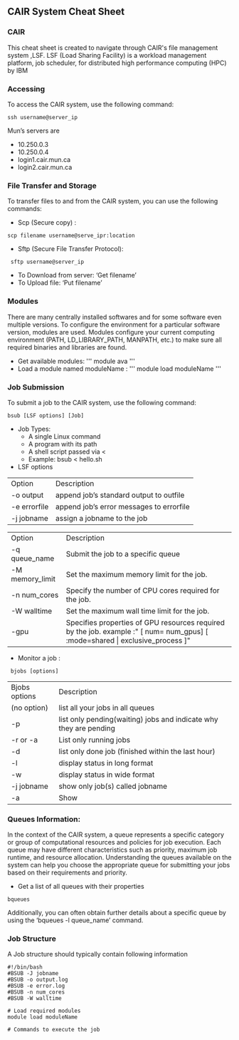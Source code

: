 <!-- Output copied to clipboard! -->

<!-- Yay, no errors, warnings, or alerts! -->

<h2>CAIR System Cheat Sheet</h2>



<h3 id="cair">CAIR</h3>


This cheat sheet is created to navigate through CAIR's file management system ,LSF. LSF (Load Sharing Facility) is a workload management platform, job scheduler, for distributed high performance computing (HPC) by IBM

<h3 id="accessing">Accessing</h3>


To access the CAIR system, use the following command:
```
ssh username@server_ip
```
Mun’s servers are 

* 10.250.0.3
* 10.250.0.4
* login1.cair.mun.ca
* login2.cair.mun.ca

<h3 id="file-transfer-and-storage">File Transfer and Storage</h3>


To transfer files to and from the CAIR system, you can use the following commands:



* Scp (Secure copy) : 

```
scp filename username@serve_ipr:location 
```


* Sftp (Secure File Transfer Protocol):

```
 sftp username@server_ip
```


 * To Download from server: ‘Get filename’
 * To Upload file: ‘Put filename’

<h3 id="modules">Modules</h3>


There are many centrally installed softwares and for some software even multiple versions. To configure the environment for a particular software version, modules are used. Modules configure your current computing environment (PATH, LD_LIBRARY_PATH, MANPATH, etc.) to make sure all required binaries and libraries are found.



* Get available modules: ''' module ava '''
* Load a module named moduleName : ''' module load moduleName '''

<h3 id="job-submission">Job Submission</h3>


To submit a job to the CAIR system, use the following command:


```
bsub [LSF options] [Job]
```



 * Job Types:
   * A single Linux command
   * A program with its path
   * A shell script passed via <
   * Example: bsub < hello.sh
* LSF options

<table>
  <tr>
   <td>
Option 
   </td>
   <td>Description
   </td>
  </tr>
  <tr>
   <td>-o output
   </td>
   <td>append job’s standard output to outfile
   </td>
  </tr>
  <tr>
   <td>-e errorfile
   </td>
   <td>append job’s error messages to errorfile
   </td>
  </tr>
  <tr>
   <td>-j jobname
   </td>
   <td>assign a jobname to the job
   </td>
  </tr>
</table>



<table>
  <tr>
   <td>Option
   </td>
   <td>Description
   </td>
  </tr>
  <tr>
   <td>-q queue_name
   </td>
   <td>Submit the job to a specific queue
   </td>
  </tr>
  <tr>
   <td>-M memory_limit
   </td>
   <td>Set the maximum memory limit for the job.
   </td>
  </tr>
  <tr>
   <td>-n num_cores	
   </td>
   <td>Specify the number of CPU cores required for the job.
   </td>
  </tr>
  <tr>
   <td>-W walltime
   </td>
   <td>Set the maximum wall time limit for the job.
   </td>
  </tr>
 <tr>
  <td>-gpu
  </td>
  <td>
   Specifies properties of GPU resources required by the job. example :" [ num= num_gpus] [ :mode=shared | exclusive_process ]"
  </td>
 </tr>
</table>




* Monitor a job :

```
 bjobs [options]
```



<table>
  <tr>
   <td>
Bjobs options
   </td>
   <td>Description
   </td>
  </tr>
  <tr>
   <td>(no option)
   </td>
   <td>list all your jobs in all queues
   </td>
  </tr>
  <tr>
   <td>-p
   </td>
   <td>list only pending(waiting) jobs and indicate why they are pending
   </td>
  </tr>
  <tr>
   <td>-r or -a
   </td>
   <td>List only running jobs
   </td>
  </tr>
  <tr>
   <td>-d
   </td>
   <td>list only done job (finished within the last hour)
   </td>
  </tr>
  <tr>
   <td>-l
   </td>
   <td>display status in long format
   </td>
  </tr>
  <tr>
   <td>-w
   </td>
   <td>display status in wide format
   </td>
  </tr>
  <tr>
   <td>-j jobname
   </td>
   <td>show only job(s) called jobname
   </td>
  </tr>
  <tr>
   <td>-a
   </td>
   <td>Show 
   </td>
  </tr>
</table>


<h3 id="queues-information">Queues Information:</h3>


In the context of the CAIR system, a queue represents a specific category or group of computational resources and policies for job execution. Each queue may have different characteristics such as priority, maximum job runtime, and resource allocation. Understanding the queues available on the system can help you choose the appropriate queue for submitting your jobs based on their requirements and priority.



* Get a list of all queues with their properties

```
bqueues
```



Additionally, you can often obtain further details about a specific queue by using the ‘bqueues -l queue_name’ command.

<h3>Job Structure</h3>


A Job structure should typically contain following information


```
#!/bin/bash
#BSUB -J jobname
#BSUB -o output.log
#BSUB -e error.log
#BSUB -n num_cores
#BSUB -W walltime

# Load required modules
module load moduleName

# Commands to execute the job

```

